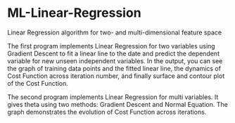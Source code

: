 # ML-Linear-Regression
Linear Regression algorithm for two- and multi-dimensional feature space

The first program implements Linear Regression for two variables using Gradient Descent to fit a linear line to the date and 
predict the dependent variable for new unseen independent variables.
In the output, you can see the graph of training data points and the fitted linear line, the dynamics of Cost Function 
across iteration number, and finally surface and contour plot of the Cost Function.

The second program implements Linear Regression for multi variables. It gives theta using two methods: Gradient Descent 
and Normal Equation. 
The graph demonstrates the evolution of Cost Function across iterations.
